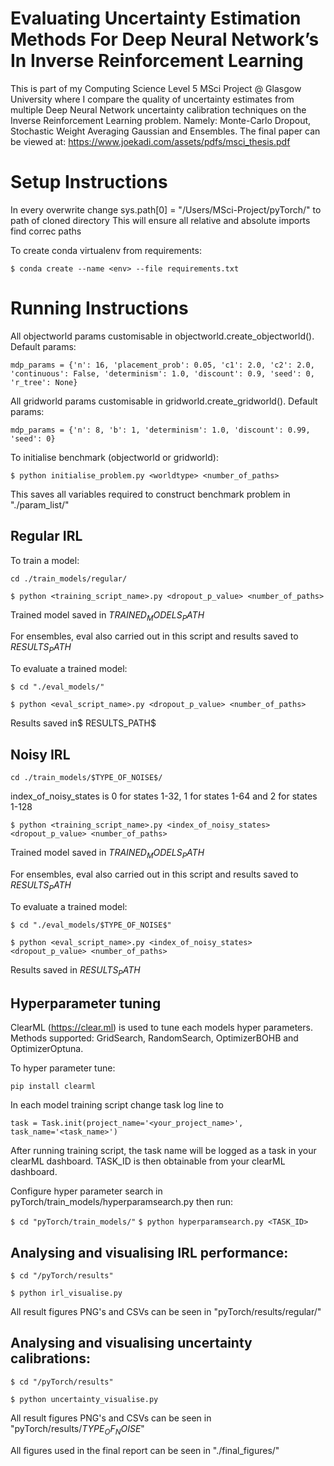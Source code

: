 # Evaluating Uncertainty Estimation Methods For Deep Neural Network’s In Inverse Reinforcement Learning
This is part of my Computing Science Level 5 MSci Project @ Glasgow University where I compare the quality of uncertainty estimates from multiple Deep Neural Network uncertainty calibration techniques on the Inverse Reinforcement Learning problem. Namely: Monte-Carlo Dropout, Stochastic Weight Averaging Gaussian and Ensembles. The final paper can be viewed at: https://www.joekadi.com/assets/pdfs/msci_thesis.pdf

# Setup Instructions

In every overwrite change sys.path[0] = "/Users/MSci-Project/pyTorch/" to path of cloned directory
This will ensure all relative and absolute imports find correc paths

To create conda virtualenv from requirements:

`$ conda create --name <env> --file requirements.txt`

# Running Instructions

All objectworld params customisable in objectworld.create_objectworld(). Default params:

`mdp_params = {'n': 16, 'placement_prob': 0.05, 'c1': 2.0, 'c2': 2.0, 'continuous': False, 'determinism': 1.0, 'discount': 0.9, 'seed': 0, 'r_tree': None}`
  
All gridworld params customisable in gridworld.create_gridworld(). Default params:

`mdp_params = {'n': 8, 'b': 1, 'determinism': 1.0, 'discount': 0.99, 'seed': 0}`  
  
To initialise benchmark (objectworld or gridworld):

`$ python initialise_problem.py <worldtype> <number_of_paths>`

This saves all variables required to construct benchmark problem in "./param_list/"

## Regular IRL

To train a model:

`cd ./train_models/regular/`

`$ python <training_script_name>.py <dropout_p_value> <number_of_paths>`

Trained model saved in $TRAINED_MODELS_PATH$

For ensembles, eval also carried out in this script and results saved to $RESULTS_PATH$

To evaluate a trained model:

`$ cd "./eval_models/"`

`$ python <eval_script_name>.py <dropout_p_value> <number_of_paths>`

Results saved in$ RESULTS_PATH$

## Noisy IRL

`cd ./train_models/$TYPE_OF_NOISE$/`

index_of_noisy_states is 0 for states 1-32, 1 for states 1-64 and 2 for states 1-128

`$ python <training_script_name>.py <index_of_noisy_states> <dropout_p_value> <number_of_paths>`

Trained model saved in $TRAINED_MODELS_PATH$

For ensembles, eval also carried out in this script and results saved to $RESULTS_PATH$

To evaluate a trained model:

`$ cd "./eval_models/$TYPE_OF_NOISE$"`

`$ python <eval_script_name>.py <index_of_noisy_states> <dropout_p_value> <number_of_paths>`

Results saved in $RESULTS_PATH$

## Hyperparameter tuning

ClearML (https://clear.ml) is used to tune each models hyper parameters. Methods supported: GridSearch, RandomSearch, OptimizerBOHB and OptimizerOptuna.

To hyper parameter tune:

`pip install clearml`

In each model training script change task log line to

`task = Task.init(project_name='<your_project_name>', task_name='<task_name>')`

After running training script, the task name will be logged as a task in your clearML dashboard. TASK_ID is then obtainable from your clearML dashboard.

Configure hyper parameter search  in pyTorch/train_models/hyperparamsearch.py then run:

`$ cd "pyTorch/train_models/"`
`$ python hyperparamsearch.py <TASK_ID>`

## Analysing and visualising IRL performance:

`$ cd "/pyTorch/results"`

`$ python irl_visualise.py`

All result figures PNG's and CSVs can be seen in "pyTorch/results/regular/"


## Analysing and visualising uncertainty calibrations:

`$ cd "/pyTorch/results"`

`$ python uncertainty_visualise.py`

All result figures PNG's and CSVs can be seen in "pyTorch/results/$TYPE_OF_NOISE$"

All figures used in the final report can be seen in "./final_figures/"
